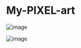 # My-PIXEL-art
![image](https://github.com/Chapstick53/My-PIXEL-art/assets/131119052/41cebe63-a73f-42a3-b031-27d2cbcafbea)

![image](https://github.com/Chapstick53/My-PIXEL-art/assets/131119052/cf4c41f5-e9b8-4205-8113-062d51a825e4)
